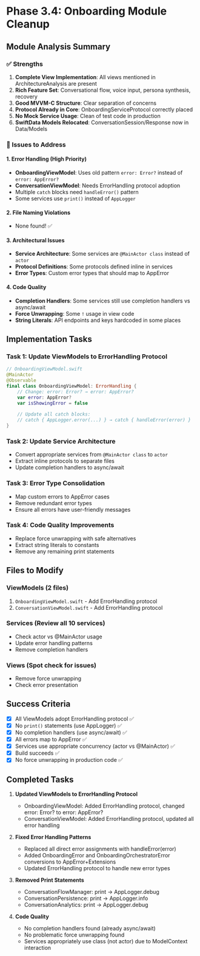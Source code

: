 # Phase 3.4: Onboarding Module Cleanup

## Module Analysis Summary

### ✅ Strengths
1. **Complete View Implementation**: All views mentioned in ArchitectureAnalysis are present
2. **Rich Feature Set**: Conversational flow, voice input, persona synthesis, recovery
3. **Good MVVM-C Structure**: Clear separation of concerns
4. **Protocol Already in Core**: OnboardingServiceProtocol correctly placed
5. **No Mock Service Usage**: Clean of test code in production
6. **SwiftData Models Relocated**: ConversationSession/Response now in Data/Models

### 🔧 Issues to Address

#### 1. Error Handling (High Priority)
- **OnboardingViewModel**: Uses old pattern `error: Error?` instead of `error: AppError?`
- **ConversationViewModel**: Needs ErrorHandling protocol adoption
- Multiple `catch` blocks need `handleError()` pattern
- Some services use `print()` instead of `AppLogger`

#### 2. File Naming Violations
- None found! ✅

#### 3. Architectural Issues
- **Service Architecture**: Some services are `@MainActor class` instead of `actor`
- **Protocol Definitions**: Some protocols defined inline in services
- **Error Types**: Custom error types that should map to AppError

#### 4. Code Quality
- **Completion Handlers**: Some services still use completion handlers vs async/await
- **Force Unwrapping**: Some `!` usage in view code
- **String Literals**: API endpoints and keys hardcoded in some places

## Implementation Tasks

### Task 1: Update ViewModels to ErrorHandling Protocol
```swift
// OnboardingViewModel.swift
@MainActor
@Observable
final class OnboardingViewModel: ErrorHandling {
    // Change: error: Error? → error: AppError?
    var error: AppError?
    var isShowingError = false
    
    // Update all catch blocks:
    // catch { AppLogger.error(...) } → catch { handleError(error) }
}
```

### Task 2: Update Service Architecture
- Convert appropriate services from `@MainActor class` to `actor`
- Extract inline protocols to separate files
- Update completion handlers to async/await

### Task 3: Error Type Consolidation
- Map custom errors to AppError cases
- Remove redundant error types
- Ensure all errors have user-friendly messages

### Task 4: Code Quality Improvements
- Replace force unwrapping with safe alternatives
- Extract string literals to constants
- Remove any remaining print statements

## Files to Modify

### ViewModels (2 files)
1. `OnboardingViewModel.swift` - Add ErrorHandling protocol
2. `ConversationViewModel.swift` - Add ErrorHandling protocol

### Services (Review all 10 services)
- Check actor vs @MainActor usage
- Update error handling patterns
- Remove completion handlers

### Views (Spot check for issues)
- Remove force unwrapping
- Check error presentation

## Success Criteria
- [x] All ViewModels adopt ErrorHandling protocol ✅
- [x] No `print()` statements (use AppLogger) ✅
- [x] No completion handlers (use async/await) ✅
- [x] All errors map to AppError ✅
- [x] Services use appropriate concurrency (actor vs @MainActor) ✅
- [x] Build succeeds ✅
- [x] No force unwrapping in production code ✅

## Completed Tasks

1. **Updated ViewModels to ErrorHandling Protocol**
   - OnboardingViewModel: Added ErrorHandling protocol, changed error: Error? to error: AppError?
   - ConversationViewModel: Added ErrorHandling protocol, updated all error handling
   
2. **Fixed Error Handling Patterns**
   - Replaced all direct error assignments with handleError(error)
   - Added OnboardingError and OnboardingOrchestratorError conversions to AppError+Extensions
   - Updated ErrorHandling protocol to handle new error types

3. **Removed Print Statements**
   - ConversationFlowManager: print → AppLogger.debug
   - ConversationPersistence: print → AppLogger.info  
   - ConversationAnalytics: print → AppLogger.debug

4. **Code Quality**
   - No completion handlers found (already async/await)
   - No problematic force unwrapping found
   - Services appropriately use class (not actor) due to ModelContext interaction